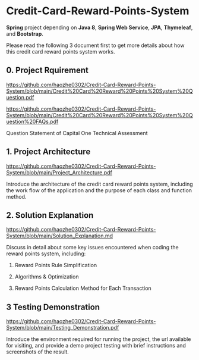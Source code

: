 # Credit-Card-Reward-Points-System

**Spring** project depending on **Java 8**, **Spring Web Service**, **JPA**, **Thymeleaf**, and **Bootstrap**.

Please read the following 3 document first to get more details about how this credit card reward points system works.

## 0. Project Rquirement

https://github.com/haozhe0302/Credit-Card-Reward-Points-System/blob/main/Credit%20Card%20Reward%20Points%20System%20Question.pdf

https://github.com/haozhe0302/Credit-Card-Reward-Points-System/blob/main/Credit%20Card%20Reward%20Points%20System%20Question%20FAQs.pdf

Question Statement of Capital One Technical Assessment

## 1. Project Architecture

https://github.com/haozhe0302/Credit-Card-Reward-Points-System/blob/main/Project_Architecture.pdf

Introduce the architecture of the credit card reward points system, including the work flow of the application and the purpose of each class and function method.

## 2. Solution Explanation

https://github.com/haozhe0302/Credit-Card-Reward-Points-System/blob/main/Solution_Explanation.md

Discuss in detail about some key issues encountered when coding the reward points system, including:

1. Reward Points Rule Simplification

2. Algorithms & Optimization
3. Reward Points Calculation Method for Each Transaction

## 3 Testing Demonstration

https://github.com/haozhe0302/Credit-Card-Reward-Points-System/blob/main/Testing_Demonstration.pdf

Introduce the environment required for running the project, the url available for visiting, and provide a demo project testing with brief instructions and screenshots of the result.
